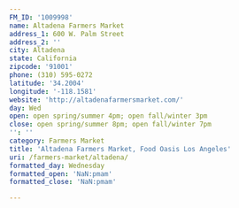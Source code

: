 ```yaml
---
FM_ID: '1009998'
name: Altadena Farmers Market
address_1: 600 W. Palm Street
address_2: ''
city: Altadena
state: California
zipcode: '91001'
phone: (310) 595-0272
latitude: '34.2004'
longitude: '-118.1581'
website: 'http://altadenafarmersmarket.com/'
day: Wed
open: open spring/summer 4pm; open fall/winter 3pm
close: open spring/summer 8pm; open fall/winter 7pm
'': ''
category: Farmers Market
title: 'Altadena Farmers Market, Food Oasis Los Angeles'
uri: /farmers-market/altadena/
formatted_day: Wednesday
formatted_open: 'NaN:pmam'
formatted_close: 'NaN:pmam'

---
```

